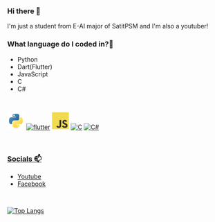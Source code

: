 ### Hi there 👋

<!--
**StrixzIV/StrixzIV** is a ✨ _special_ ✨ repository because its `README.md` (this file) appears on your GitHub profile.

Here are some ideas to get you started:

- 🔭 I’m currently working on ...
- 🌱 I’m currently learning ...
- 👯 I’m looking to collaborate on ...
- 🤔 I’m looking for help with ...
- 💬 Ask me about ...
- 📫 How to reach me: ...
- 😄 Pronouns: ...
- ⚡ Fun fact: ...
-->

I'm just a student from E-AI major of SatitPSM and I'm also a youtuber!

### What language do I coded in?🤔

- Python 
- Dart(Flutter)
- JavaScript
- C
- C#

<br />

<a href="https://www.python.org"><img src="https://raw.githubusercontent.com/devicons/devicon/master/icons/python/python-original.svg" alt="python" width="40" height="40"/></a>
<a href="https://flutter.dev"><img src="https://www.vectorlogo.zone/logos/flutterio/flutterio-icon.svg" alt="flutter" width="40" height="40"/></a>
<a href="https://developer.mozilla.org/en-US/docs/Web/JavaScript"><img src="https://raw.githubusercontent.com/devicons/devicon/master/icons/javascript/javascript-original.svg" alt="javascript" width="40" height="40"/></a>
<a href="https://www.geeksforgeeks.org/c-programming-language/"><img src=https://upload.wikimedia.org/wikipedia/commons/thumb/1/18/C_Programming_Language.svg/760px-C_Programming_Language.svg.png alt="C" width="35" height="40"/></a>
<a href="https://dotnet.microsoft.com/en-us/"><img src=https://cdn.worldvectorlogo.com/logos/c--4.svg alt="C#" width="40" height="40" />

<br />

### Socials 📫

- [Youtube](https://www.youtube.com/channel/UCGNe0bKHgqHd4aiH2yPKIHA)
- [Facebook](https://www.facebook.com/profile.php?id=100016329570565)

<br />

[![Top Langs](https://github-readme-stats.vercel.app/api/top-langs/?username=StrixzIV&layout=compact&theme=dark)](https://github.com/anuraghazra/github-readme-stats)
